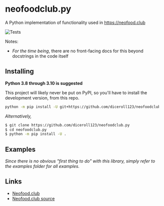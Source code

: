 # neofoodclub.py
A Python implementation of functionality used in https://neofood.club

![Tests](https://github.com/diceroll123/neofoodclub.py/actions/workflows/tests.yml/badge.svg)

Notes:
- *For the time being*, there are no front-facing docs for this beyond docstrings in the code itself 

## Installing
**Python 3.8 through 3.10 is suggested**

This project will likely never be put on PyPI, so you'll have to install the development version, from this repo.

```sh
python -m pip install -U git+https://github.com/diceroll123/neofoodclub.py
```

*Alternatively,*

```sh
$ git clone https://github.com/diceroll123/neofoodclub.py
$ cd neofoodclub.py
$ python -m pip install -U .
```

## Examples
*Since there is no obvious "first thing to do" with this library, simply refer to the examples folder for all examples.*

## Links
- [Neofood.club](https://neofood.club/)
- [Neofood.club source](https://github.com/diceroll123/neofoodclub)
